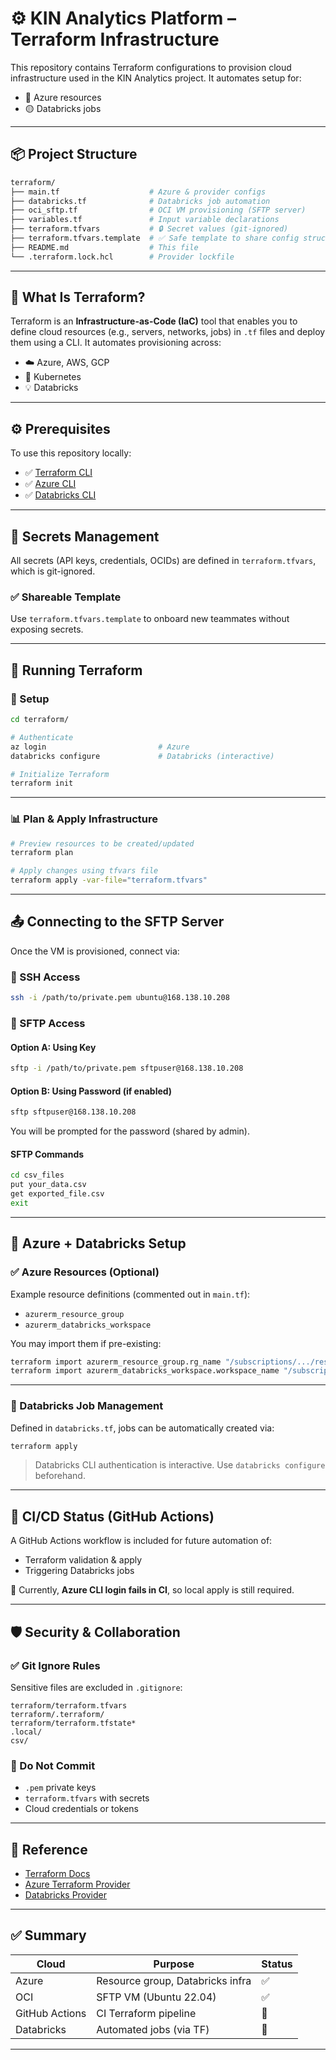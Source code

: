# ⚙️ KIN Analytics Platform – Terraform Infrastructure

This repository contains Terraform configurations to provision cloud infrastructure used in the KIN Analytics project. It automates setup for:

- 🔵 Azure resources
- 🟡 Databricks jobs

---

## 📦 Project Structure

```bash
terraform/
├── main.tf                    # Azure & provider configs
├── databricks.tf              # Databricks job automation
├── oci_sftp.tf                # OCI VM provisioning (SFTP server)
├── variables.tf               # Input variable declarations
├── terraform.tfvars           # 🔒 Secret values (git-ignored)
├── terraform.tfvars.template  # ✅ Safe template to share config structure
├── README.md                  # This file
└── .terraform.lock.hcl        # Provider lockfile
```

---

## 🚀 What Is Terraform?

Terraform is an **Infrastructure-as-Code (IaC)** tool that enables you to define cloud resources (e.g., servers, networks, jobs) in `.tf` files and deploy them using a CLI. It automates provisioning across:

- ☁️ Azure, AWS, GCP
- 🔁 Kubernetes
- 💡 Databricks

---

## ⚙️ Prerequisites

To use this repository locally:

- ✅ [Terraform CLI](https://developer.hashicorp.com/terraform/tutorials/aws-get-started/install-cli)
- ✅ [Azure CLI](https://learn.microsoft.com/en-us/cli/azure/install-azure-cli)
- ✅ [Databricks CLI](https://docs.databricks.com/dev-tools/cli/index.html)

---

## 🔐 Secrets Management

All secrets (API keys, credentials, OCIDs) are defined in `terraform.tfvars`, which is git-ignored.

### ✅ Shareable Template

Use `terraform.tfvars.template` to onboard new teammates without exposing secrets.

---

## 🧪 Running Terraform

### 🔧 Setup

```bash
cd terraform/

# Authenticate
az login                         # Azure
databricks configure             # Databricks (interactive)

# Initialize Terraform
terraform init
```

---

### 📊 Plan & Apply Infrastructure

```bash
# Preview resources to be created/updated
terraform plan

# Apply changes using tfvars file
terraform apply -var-file="terraform.tfvars"
```

---

## 📤 Connecting to the SFTP Server

Once the VM is provisioned, connect via:

### 🔑 SSH Access

```bash
ssh -i /path/to/private.pem ubuntu@168.138.10.208
```

### 📁 SFTP Access

#### Option A: Using Key

```bash
sftp -i /path/to/private.pem sftpuser@168.138.10.208
```

#### Option B: Using Password (if enabled)

```bash
sftp sftpuser@168.138.10.208
```

You will be prompted for the password (shared by admin).

#### SFTP Commands

```bash
cd csv_files
put your_data.csv
get exported_file.csv
exit
```

---

## 🧱 Azure + Databricks Setup

### ✅ Azure Resources (Optional)

Example resource definitions (commented out in `main.tf`):

- `azurerm_resource_group`
- `azurerm_databricks_workspace`

You may import them if pre-existing:

```bash
terraform import azurerm_resource_group.rg_name "/subscriptions/.../resourceGroups/<name>"
terraform import azurerm_databricks_workspace.workspace_name "/subscriptions/.../databricks/workspaces/<name>"
```

---

### 🧠 Databricks Job Management

Defined in `databricks.tf`, jobs can be automatically created via:

```bash
terraform apply
```

> Databricks CLI authentication is interactive. Use `databricks configure` beforehand.

---

## 🔁 CI/CD Status (GitHub Actions)

A GitHub Actions workflow is included for future automation of:

- Terraform validation & apply
- Triggering Databricks jobs

🛑 Currently, **Azure CLI login fails in CI**, so local apply is still required.

---

## 🛡️ Security & Collaboration

### ✅ Git Ignore Rules

Sensitive files are excluded in `.gitignore`:

```
terraform/terraform.tfvars
terraform/.terraform/
terraform/terraform.tfstate*
.local/
csv/
```

### 🚫 Do Not Commit

- `.pem` private keys
- `terraform.tfvars` with secrets
- Cloud credentials or tokens

---

## 🧠 Reference

- [Terraform Docs](https://developer.hashicorp.com/terraform/docs)
- [Azure Terraform Provider](https://registry.terraform.io/providers/hashicorp/azurerm/latest/docs)
- [Databricks Provider](https://registry.terraform.io/providers/databricks/databricks/latest/docs)

---

## ✅ Summary

| Cloud          | Purpose                          | Status |
| -------------- | -------------------------------- | ------ |
| Azure          | Resource group, Databricks infra | ✅     |
| OCI            | SFTP VM (Ubuntu 22.04)           | ✅     |
| GitHub Actions | CI Terraform pipeline            | 🚧     |
| Databricks     | Automated jobs (via TF)          | 🚧     |

---
